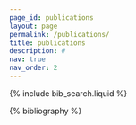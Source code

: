 ```yaml
---
page_id: publications
layout: page
permalink: /publications/
title: publications
description: #
nav: true
nav_order: 2
---
```


<!-- _pages/publications.md -->

<!-- Bibsearch Feature -->

{% include bib_search.liquid %}

<div class="publications">

{% bibliography %}

</div>

